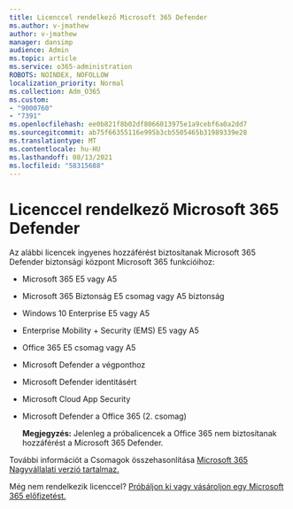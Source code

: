 ```yaml
---
title: Licenccel rendelkező Microsoft 365 Defender
ms.author: v-jmathew
author: v-jmathew
manager: dansimp
audience: Admin
ms.topic: article
ms.service: o365-administration
ROBOTS: NOINDEX, NOFOLLOW
localization_priority: Normal
ms.collection: Adm_O365
ms.custom:
- "9000760"
- "7391"
ms.openlocfilehash: ee0b821f8b02df8066013975e1a9cebf6a0a2dd7
ms.sourcegitcommit: ab75f66355116e995b3cb5505465b31989339e28
ms.translationtype: MT
ms.contentlocale: hu-HU
ms.lasthandoff: 08/13/2021
ms.locfileid: "58315688"
---
```

# <a name="licenses-for-microsoft-365-defender"></a>Licenccel rendelkező Microsoft 365 Defender

Az alábbi licencek ingyenes hozzáférést biztosítanak Microsoft 365 Defender biztonsági központ Microsoft 365 funkcióihoz:

- Microsoft 365 E5 vagy A5
- Microsoft 365 Biztonság E5 csomag vagy A5 biztonság
- Windows 10 Enterprise E5 vagy A5
- Enterprise Mobility + Security (EMS) E5 vagy A5
- Office 365 E5 csomag vagy A5
- Microsoft Defender a végponthoz
- Microsoft Defender identitásért
- Microsoft Cloud App Security
- Microsoft Defender a Office 365 (2. csomag)

    **Megjegyzés:** Jelenleg a próbalicencek a Office 365 nem biztosítanak hozzáférést a Microsoft 365 Defender.

További információt a Csomagok összehasonlítása [Microsoft 365 Nagyvállalati verzió tartalmaz.](https://go.microsoft.com/fwlink/?linkid=2143458)

Még nem rendelkezik licenccel? [Próbáljon ki vagy vásároljon egy Microsoft 365 előfizetést.](https://go.microsoft.com/fwlink/?linkid=2143625)
